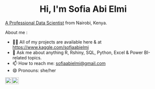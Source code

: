 <h1 align="center">Hi, I'm Sofia Abi Elmi</h1>
 
[A Professional Data Scientist](https://links.datacamp.com/e/c/eyJlbWFpbF9pZCI6ImRnVGRod1FCQUtfdXhnT3Q3c1lEQVpSZGxKWXFUZnBodWFaNWZtSW11QT09IiwiaHJlZiI6Imh0dHBzOi8vd3d3LmRhdGFjYW1wLmNvbS9jZXJ0aWZpY2F0ZS9EUzAwMjM0MjQyMjI0NjM_dXRtX3NvdXJjZT1jdXN0b21lcmlvXHUwMDI2dXRtX21lZGl1bT1lbWFpbFx1MDAyNnV0bV9jYW1wYWlnbj0yNDA2MjdfMS1jZXJ0aWZpY2F0aW9uLXBhc3NfMi1taXhfMy1hbGxfNC1uYV81LW5hXzYtbmFfNy1jdF84LWVtYWwtY2lfOS1uYV8xMC1iYXVfMTEtZW1haWxcdTAwMjZ1dG1fY29udGVudD1hdXRvIiwiaW50ZXJuYWwiOiJkZDg3MDRmODAxYWQ2MWFmZWVjNjAzIiwibGlua19pZCI6MzI4NjIxNTk3fQ/322a873a3265ddea551012edf0212ce953902af018b2d6ca87a9362423695be9) from Nairobi, Kenya. 



About me :

- 👨‍💻 All of my projects are available here & at https://www.kaggle.com/sofiaabielmi
- 💬 Ask me about anything R, Rshiny, SQL, Python, Excel & Power BI-related topics.
- 📫 How to reach me: sofiaabielmi@gmail.com
- 😄 Pronouns: she/her

<div style="display: flex; align-items: center;">
  <a href="https://www.linkedin.com/in/sofia-abi-elmi/" target="_blank">
    <img align="center" src="https://raw.githubusercontent.com/rahuldkjain/github-profile-readme-generator/master/src/images/icons/Social/linked-in-alt.svg" alt="Sofia's LinkedIn" width="22px" />
  </a>

  <a href="https://www.kaggle.com/sofiaabielmi" target="_blank">
    <img align="center" src="https://raw.githubusercontent.com/rahuldkjain/github-profile-readme-generator/master/src/images/icons/Social/kaggle.svg" alt="sofiaabielmi" width="22px" />
  </a>
</div>




